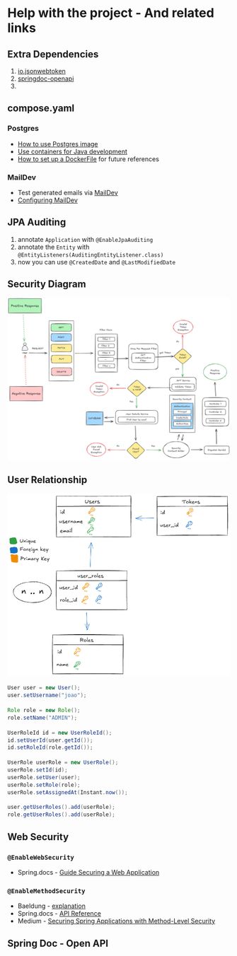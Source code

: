 # Help with the project - And related links

## Extra Dependencies

1. [io.jsonwebtoken](https://github.com/jwtk/jjwt?tab=readme-ov-file#maven)
2. [springdoc-openapi](https://springdoc.org/#getting-started)
3.

## compose.yaml

### Postgres

- [How to use Postgres image](https://docs.docker.com/guides/java/develop/#dockerfile-for-development)
- [Use containers for Java development](https://docs.docker.com/guides/java/develop/)
- [How to set up a DockerFile](https://docs.docker.com/guides/java/develop/#dockerfile-for-development) for future references

### MailDev

- Test generated emails via [MailDev](https://github.com/maildev/maildev)
- [Configuring MailDev](https://github.com/maildev/maildev?tab=readme-ov-file#configure-your-project)

## JPA Auditing

1. annotate `Application` with `@EnableJpaAuditing`
2. annotate the `Entity` with `@EntityListeners(AuditingEntityListener.class)`
3. now you can use `@CreatedDate` and `@LastModifiedDate`

## Security Diagram

![Security Diagram](diagrams/Security.png)

## User Relationship

![User Relationship](diagrams/Database.png)

```java
User user = new User();
user.setUsername("joao");

Role role = new Role();
role.setName("ADMIN");

UserRoleId id = new UserRoleId();
id.setUserId(user.getId());
id.setRoleId(role.getId());

UserRole userRole = new UserRole();
userRole.setId(id);
userRole.setUser(user);
userRole.setRole(role);
userRole.setAssignedAt(Instant.now());

user.getUserRoles().add(userRole);
role.getUserRoles().add(userRole);
```

## Web Security

### `@EnableWebSecurity`

- Spring.docs - [Guide Securing a Web Application](https://spring.io/guides/gs/securing-web#initial)

### `@EnableMethodSecurity`

- Baeldung - [explanation](https://www.baeldung.com/spring-enablemethodsecurity)
- Spring.docs - [API Reference](https://docs.spring.io/spring-security/reference/servlet/authorization/method-security.html)
- Medium - [Securing Spring Applications with Method-Level Security](https://medium.com/@punnapavankumar9/securing-spring-applications-with-method-level-security-5fb70811179e)

## Spring Doc - Open API
